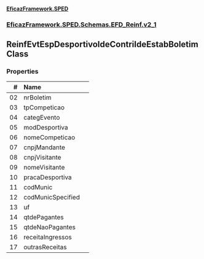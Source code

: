 #### [EficazFramework.SPED](EficazFrameworkSPED.md 'EficazFramework SPED')
### [EficazFramework.SPED.Schemas.EFD_Reinf.v2_1](EficazFramework.SPED.Schemas.EFD_Reinf.v2_1.md 'EficazFramework.SPED.Schemas.EFD_Reinf.v2_1')

## ReinfEvtEspDesportivoIdeContriIdeEstabBoletim Class
### Properties

| # | Name | |
| ---: | :--- | :--- |
| 02 | nrBoletim |  |
| 03 | tpCompeticao |  |
| 04 | categEvento |  |
| 05 | modDesportiva |  |
| 06 | nomeCompeticao |  |
| 07 | cnpjMandante |  |
| 08 | cnpjVisitante |  |
| 09 | nomeVisitante |  |
| 10 | pracaDesportiva |  |
| 11 | codMunic |  |
| 12 | codMunicSpecified |  |
| 13 | uf |  |
| 14 | qtdePagantes |  |
| 15 | qtdeNaoPagantes |  |
| 16 | receitaIngressos |  |
| 17 | outrasReceitas |  |
